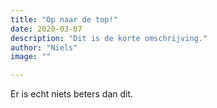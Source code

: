 ```yaml
---
title: "Op naar de top!"
date: 2020-03-07
description: "Dit is de korte omschrijving."
author: "Niels"
image: ""

---
```


Er is echt niets beters dan dit.